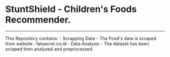 # StuntShield - Children's Foods Recommender.
<hr>
This Repository contains:
- Scrapping Data - The Food's data is scraped from website : fatsecret.co.id
- Data Analysis - The dataset has been scraped then analyzed and preprocessed.

